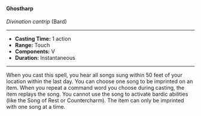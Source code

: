 #### Ghostharp
*Divination cantrip* (Bard)
___
- **Casting Time:** 1 action
- **Range:** Touch
- **Components:** V
- **Duration:** Instantaneous
---
When you cast this spell, you hear all songs sung
within 50 feet of your location within the last day.
You can choose one song to be imprinted on an
item. When you repeat a command word you
choose during casting, the item replays the song.
You cannot use the song to activate bardic abilities
(like the Song of Rest or Countercharm). The item
can only be imprinted with one song at a time.
